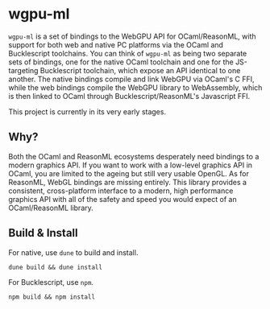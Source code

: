 # wgpu-ml

`wgpu-ml` is a set of bindings to the WebGPU API for OCaml/ReasonML, with support for both web and native PC platforms via the OCaml and Bucklescript toolchains. You can think of `wgpu-ml` as being two separate sets of bindings, one for the native OCaml toolchain and one for the JS-targeting Bucklescript toolchain, which expose an API identical to one another. The native bindings compile and link WebGPU via OCaml's C FFI, while the web bindings compile the WebGPU library to WebAssembly, which is then linked to OCaml through Bucklescript/ReasonML's Javascript FFI.

This project is currently in its very early stages.

## Why?

Both the OCaml and ReasonML ecosystems desperately need bindings to a modern graphics API. If you want to work with a low-level graphics API in OCaml, you are limited to the ageing but still very usable OpenGL. As for ReasonML, WebGL bindings are missing entirely. This library provides a consistent, cross-platform interface to a modern, high performance graphics API with all of the safety and speed you would expect of an OCaml/ReasonML library.

## Build & Install

For native, use `dune` to build and install.
```
dune build && dune install
```

For Bucklescript, use `npm`.
```
npm build && npm install

